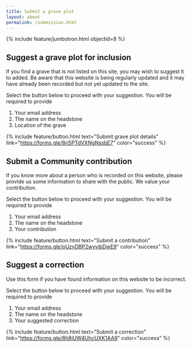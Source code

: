 ```yaml
---
title: Submit a grave plot
layout: about
permalink: /submission.html
---
```


{% include feature/jumbotron.html objectid=8 %}

## Suggest a grave plot for inclusion
If you find a grave that is not listed on this site, you may wish to suggest it to added.
Be aware that this website is being regularly updated and it may have already been recorded but not yet updated to the site.

Select the button  below to proceed with your suggestion.
You will be required to provide
1. Your email address
2. The name on the headstone
3. Location of the grave


{% include feature/button.html text="Submit grave plot details" link="https://forms.gle/8ri5PTdVXNgNssbE7" color="success" %}

## Submit a Community contribution
If you know more about a person who is recorded on this website, please provide us some information to share with the public.
We value your contribution.

Select the button  below to proceed with your suggestion.
You will be required to provide
1. Your email address
2. The name on the headstone
3. Your contribution


{% include feature/button.html text="Submit a contribution" link="https://forms.gle/pUzyDBP2wyvibDwE9" color="success" %}

## Suggest a correction
Use this form if you have found information on this website to be incorrect.

Select the button  below to proceed with your suggestion.
You will be required to provide
1. Your email address
2. The name on the headstone
3. Your suggested correction


{% include feature/button.html text="Submit a correction" link="https://forms.gle/8h8jUW4UhcUXK1AA9" color="success" %}
